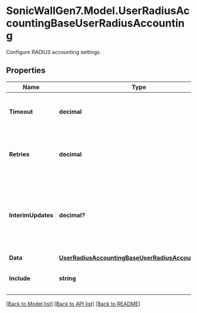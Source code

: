 # SonicWallGen7.Model.UserRadiusAccountingBaseUserRadiusAccounting
Configure RADIUS accounting settings.

## Properties

Name | Type | Description | Notes
------------ | ------------- | ------------- | -------------
**Timeout** | **decimal** | Set the timeout for the RADIUS accounting servers. | [optional] 
**Retries** | **decimal** | Set the number of retries for the RADIUS accounting servers. | [optional] 
**InterimUpdates** | **decimal?** | Set the send interim updates for user accounting. * Set to null to represent an unconfigured state. | [optional] 
**Data** | [**UserRadiusAccountingBaseUserRadiusAccountingData**](UserRadiusAccountingBaseUserRadiusAccountingData.md) |  | [optional] 
**Include** | **string** | Include different users in user accounting. | [optional] 

[[Back to Model list]](../README.md#documentation-for-models) [[Back to API list]](../README.md#documentation-for-api-endpoints) [[Back to README]](../README.md)

